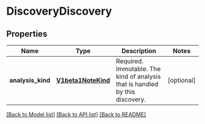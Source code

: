 # DiscoveryDiscovery

## Properties
Name | Type | Description | Notes
------------ | ------------- | ------------- | -------------
**analysis_kind** | [**V1beta1NoteKind**](V1beta1NoteKind.md) | Required. Immutable. The kind of analysis that is handled by this discovery. | [optional] 

[[Back to Model list]](../README.md#documentation-for-models) [[Back to API list]](../README.md#documentation-for-api-endpoints) [[Back to README]](../README.md)


